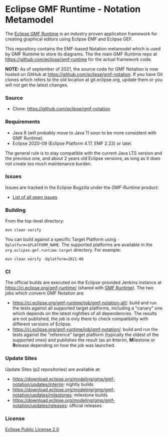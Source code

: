 # Eclipse GMF Runtime - Notation Metamodel

The [Eclipse GMF Runtime](https://projects.eclipse.org/projects/modeling.gmf-runtime) is an industry proven application framework for creating graphical editors using Eclipse EMF and Eclipse GEF.

This repository contains the EMF-based Notation metamodel which is used by GMF Runtime to store its diagrams. The the main GMF Runtime repo at https://github.com/eclipse/gmf-runtime for the actual framework code.

**NOTE:** As of september of 2021, the source code for GMF Notation is now hosted on GitHub at https://github.com/eclipse/gmf-notation. If you have Git clones which refers to the old location at git.eclipse.org, update them or you will not get the latest changes.

### Source

* Clone: https://github.com/eclipse/gmf-notation

### Requirements

* Java 8 (will probably move to Java 11 soon to be more consistent with GMF Runtime).
* Eclipse 2020-09 (Eclipse Platform 4.17, EMF 2.23) or later.

The general rule is to stay compatible with the current Java LTS version and the previous one, and about 2 years old Eclipse versions, as long as it does not create too much maintenance burden.

### Issues

Issues are tracked in the Eclipse Bugzilla under the _GMF-Runtime_ product:

* [List of all open issues](https://bugs.eclipse.org/bugs/buglist.cgi?classification=Modeling&product=GMF-Runtime&component=Notation&bug_status=UNCONFIRMED&bug_status=NEW&bug_status=ASSIGNED&bug_status=REOPENED)

### Building

From the top-level directory:

    mvn clean verify
    
You can build against a specific Target Platform using `-Dplatform=$PLATFORM_NAME`.
The supported platforms are available in the `org.eclipse.gmf.runtime.target` directory.
For example:

    mvn clean verify -Dplatform=2021-06

### CI

The official builds are executed on the Eclipse-provided Jenkins instance at <https://ci.eclipse.org/gmf-runtime/> (shared with [GMF Runtime](https://github.com/eclipse/gmf-runtime)).
The two jobs which convern GMF Notation are:
* <https://ci.eclipse.org/gmf-runtime/job/gmf-notation-all/>: build and run the tests against all supported target platforms, including a "canary" one which depends on the latest nightlies of all dependencies. The results are not published, the job is only there to check compatibility with different versions of Eclipse.
* <https://ci.eclipse.org/gmf-runtime/job/gmf-notation/>: build and run the tests against the "reference" target platform (typically the oldest of the supported ones) and publishes the result (as an **I**nterim, **M**ilestone or **R**elease depending on how the job was launched.

### Update Sites

Update Sites (p2 repositories) are available at:
* <https://download.eclipse.org/modeling/gmp/gmf-notation/updates/interim>: nightly builds
* <https://download.eclipse.org/modeling/gmp/gmf-notation/updates/milestones>: milestone builds
* <https://download.eclipse.org/modeling/gmp/gmf-notation/updates/releases>: official releases

### License

[Eclipse Public License 2.0](https://www.eclipse.org/legal/epl-2.0/)
